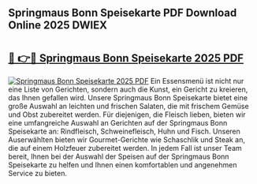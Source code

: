 ## Springmaus Bonn Speisekarte PDF Download Online 2025 DWIEX

# <h2><a href="http://gcbj50.nevu.top/?p=Springmaus+Bonn+Speisekarte">🔗 👉🔴 Springmaus Bonn Speisekarte 2025 PDF</a></h2>

[![Springmaus Bonn Speisekarte 2025 PDF](https://i.imgur.com/dBaPXMq.png)](http://gcbj50.nevu.top/?p=Springmaus+Bonn+Speisekarte)
Ein Essensmenü ist nicht nur eine Liste von Gerichten, sondern auch die Kunst, ein Gericht zu kreieren, das Ihnen gefallen wird. Unsere Springmaus Bonn Speisekarte bietet eine große Auswahl an leichten und frischen Salaten, die mit frischem Gemüse und Obst zubereitet werden. Für diejenigen, die Fleisch lieben, bieten wir eine umfangreiche Auswahl an Gerichten auf der Springmaus Bonn Speisekarte an: Rindfleisch, Schweinefleisch, Huhn und Fisch. Unseren Auserwählten bieten wir Gourmet-Gerichte wie Schaschlik und Steak an, die auf einem Holzfeuer zubereitet werden. In jedem Fall ist unser Team bereit, Ihnen bei der Auswahl der Speisen auf der Springmaus Bonn Speisekarte zu helfen und Ihnen einen komfortablen und angenehmen Service zu bieten.
